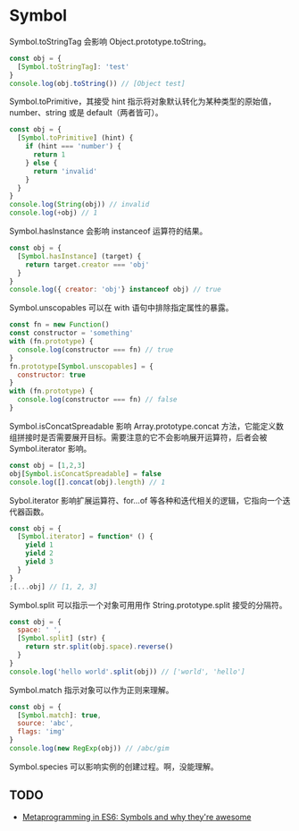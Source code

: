 # Symbol



Symbol.toStringTag 会影响 Object.prototype.toString。

```js
const obj = {
  [Symbol.toStringTag]: 'test'
}
console.log(obj.toString()) // [Object test]
```

Symbol.toPrimitive，其接受 hint 指示将对象默认转化为某种类型的原始值，number、string 或是 default（两者皆可）。

```js
const obj = {
  [Symbol.toPrimitive] (hint) {
    if (hint === 'number') {
      return 1
    } else {
      return 'invalid'
    }
  }
}
console.log(String(obj)) // invalid
console.log(+obj) // 1
```

Symbol.hasInstance 会影响 instanceof 运算符的结果。

```js
const obj = {
  [Symbol.hasInstance] (target) {
    return target.creator === 'obj'
  }
}
console.log({ creator: 'obj'} instanceof obj) // true
```

Symbol.unscopables 可以在 with 语句中排除指定属性的暴露。

```js
const fn = new Function()
const constructor = 'something'
with (fn.prototype) {
  console.log(constructor === fn) // true
}
fn.prototype[Symbol.unscopables] = {
  constructor: true
}
with (fn.prototype) {
  console.log(constructor === fn) // false
}
```

Symbol.isConcatSpreadable 影响 Array.prototype.concat 方法，它能定义数组拼接时是否需要展开目标。需要注意的它不会影响展开运算符，后者会被 Symbol.iterator 影响。

```js
const obj = [1,2,3]
obj[Symbol.isConcatSpreadable] = false
console.log([].concat(obj).length) // 1
```

Sybol.iterator 影响扩展运算符、for...of 等各种和迭代相关的逻辑，它指向一个迭代器函数。

```js
const obj = {
  [Symbol.iterator] = function* () {
    yield 1
    yield 2
    yield 3
  }
}
;[...obj] // [1, 2, 3]
```

Symbol.split 可以指示一个对象可用用作 String.prototype.split 接受的分隔符。

```js
const obj = {
  space: ' ',
  [Symbol.split] (str) {
    return str.split(obj.space).reverse()
  }
}
console.log('hello world'.split(obj)) // ['world', 'hello']
```

Symbol.match 指示对象可以作为正则来理解。

```js
const obj = {
  [Symbol.match]: true,
  source: 'abc',
  flags: 'img'
}
console.log(new RegExp(obj)) // /abc/gim
```

Symbol.species 可以影响实例的创建过程。啊，没能理解。

## TODO

* [Metaprogramming in ES6: Symbols and why they're awesome](https://www.keithcirkel.co.uk/metaprogramming-in-es6-symbols/#symbolspecies)
